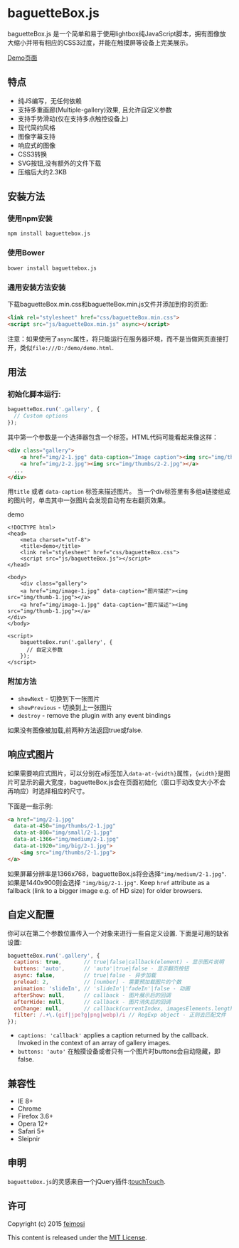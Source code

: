baguetteBox.js
==============

baguetteBox.js 是一个简单和易于使用lightbox纯JavaScript脚本，拥有图像放大缩小并带有相应的CSS3过度，并能在触摸屏等设备上完美展示。

[Demo页面](https://feimosi.github.io/baguetteBox.js/)


## 特点

* 纯JS编写，无任何依赖
* 支持多重画廊(Multiple-gallery)效果, 且允许自定义参数 
* 支持手势滑动(仅在支持多点触控设备上)
* 现代简约风格
* 图像字幕支持
* 响应式的图像
* CSS3转换
* SVG按钮,没有额外的文件下载
* 压缩后大约2.3KB

## 安装方法

### 使用npm安装

`npm install baguettebox.js`

### 使用Bower

`bower install baguettebox.js`

### 通用安装方法安装

下载baguetteBox.min.css和baguetteBox.min.js文件并添加到你的页面:

  ```html
<link rel="stylesheet" href="css/baguetteBox.min.css">
<script src="js/baguetteBox.min.js" async></script>
  ```
  注意：如果使用了`async`属性，将只能运行在服务器环境，而不是当做网页直接打开，类似`file:///D:/demo/demo.html`.

## 用法

### 初始化脚本运行:

```js
baguetteBox.run('.gallery', {
  // Custom options
});
```
其中第一个参数是一个选择器包含一个标签。HTML代码可能看起来像这样：
```html
<div class="gallery">
	<a href="img/2-1.jpg" data-caption="Image caption"><img src="img/thumbs/2-1.jpg"></a>
	<a href="img/2-2.jpg"><img src="img/thumbs/2-2.jpg"></a>
  ...
</div>
```

用`title` 或者 `data-caption` 标签来描述图片。
当一个div标签里有多组a链接组成的图片时，单击其中一张图片会发现自动有左右翻页效果。

demo
```
<!DOCTYPE html>
<head>
    <meta charset="utf-8">
    <title>demo</title>
	<link rel="stylesheet" href="css/baguetteBox.css">
	<script src="js/baguetteBox.js"></script>
</head>

<body>
    <div class="gallery">
    <a href="img/image-1.jpg" data-caption="图片描述"><img src="img/thumb-1.jpg"></a>
    <a href="img/image-1.jpg" data-caption="图片描述"><img src="img/thumb-1.jpg"></a>
</div>
</body>

<script>
	baguetteBox.run('.gallery', {
	  // 自定义参数
	});
</script>
```

### 附加方法

* `showNext` - 切换到下一张图片
* `showPrevious` - 切换到上一张图片
* `destroy` - remove the plugin with any event bindings

如果没有图像被加载,前两种方法返回true或false.

## 响应式图片

如果需要响应式图片，可以分别在`a`标签加入`data-at-{width}`属性，`{width}`是图片可显示的最大宽度，baguetteBox.js会在页面初始化（窗口手动改变大小不会再响应）时选择相应的尺寸。

下面是一些示例:
```html
<a href="img/2-1.jpg" 
  data-at-450="img/thumbs/2-1.jpg" 
  data-at-800="img/small/2-1.jpg" 
  data-at-1366="img/medium/2-1.jpg" 
  data-at-1920="img/big/2-1.jpg">
    <img src="img/thumbs/2-1.jpg">
</a>
```
如果屏幕分辨率是1366x768，baguetteBox.js将会选择`"img/medium/2-1.jpg"`. 如果是1440x900则会选择 `"img/big/2-1.jpg"`. Keep `href` attribute as a fallback (link to a bigger image e.g. of HD size) for older browsers.

## 自定义配置

你可以在第二个参数位置传入一个对象来进行一些自定义设置. 下面是可用的缺省设置:
```javascript
baguetteBox.run('.gallery', {
  captions: true,       // true|false|callback(element) - 显示图片说明
  buttons: 'auto',      // 'auto'|true|false - 显示翻页按钮
  async: false,         // true|false - 异步加载
  preload: 2,           // [number] - 需要预加载图片的个数
  animation: 'slideIn', // 'slideIn'|'fadeIn'|false - 动画
  afterShow: null,      // callback - 图片展示后的回调
  afterHide: null,      // callback - 图片消失后的回调
  onChange: null,       // callback(currentIndex, imagesElements.length) - 图片发送改变时的回调
  filter: /.+\.(gif|jpe?g|png|webp)/i // RegExp object - 正则去匹配文件
});
```
* `captions: 'callback'` applies a caption returned by the callback. Invoked in the context of an array of gallery images.
* `buttons: 'auto'` 在触摸设备或者只有一个图片时buttons会自动隐藏，即false.

## 兼容性

* IE 8+
* Chrome
* Firefox 3.6+
* Opera 12+
* Safari 5+
* Sleipnir

## 申明

`baguetteBox.js`的灵感来自一个jQuery插件:[touchTouch](https://github.com/martinaglv/touchTouch).

## 许可

Copyright (c) 2015 [feimosi](https://github.com/feimosi/)

This content is released under the [MIT License](http://opensource.org/licenses/MIT).
